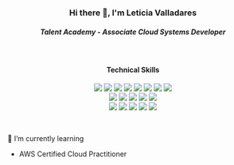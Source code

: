 <h3 align="center">Hi there 👋, I'm Leticia Valladares</h3>

<h5 align="center">Talent Academy - Associate Cloud Systems Developer</h5>

&nbsp;

<h4 align="center">Technical Skills</h4>

<p align="center">
  <img src=https://img.shields.io/badge/Qt-%23217346.svg?style=for-the-badge&logo=Qt&logoColor=white>
  <img src=https://img.shields.io/badge/c++-%2300599C.svg?style=for-the-badge&logo=c%2B%2B&logoColor=white>
  <img src=https://img.shields.io/badge/CMake-%23008FBA.svg?style=for-the-badge&logo=cmake&logoColor=white>
  <img src=https://img.shields.io/badge/php-%23777BB4.svg?style=for-the-badge&logo=php&logoColor=white>
  <img src=https://img.shields.io/badge/python-3670A0?style=for-the-badge&logo=python&logoColor=ffdd54>  
  <img src=https://img.shields.io/badge/javascript-%23323330.svg?style=for-the-badge&logo=javascript&logoColor=%23F7DF1E>
  <img src=https://img.shields.io/badge/c%23-%23239120.svg?style=for-the-badge&logo=c-sharp&logoColor=white>
  <img src=https://img.shields.io/badge/scikit--learn-%23F7931E.svg?style=for-the-badge&logo=scikit-learn&logoColor=white>
  <br>
  <img src=https://img.shields.io/badge/-KUbuntu-%230079C1?style=for-the-badge&logo=kubuntu&logoColor=white>
  <img src=https://img.shields.io/badge/Windows-0078D6?style=for-the-badge&logo=windows&logoColor=white>
  <img src=https://img.shields.io/badge/mysql-%2300f.svg?style=for-the-badge&logo=mysql&logoColor=white>
  <img src=https://img.shields.io/badge/MariaDB-003545?style=for-the-badge&logo=mariadb&logoColor=white>
  <img src=https://img.shields.io/badge/tailwindcss-%2338B2AC.svg?style=for-the-badge&logo=tailwind-css&logoColor=white>
  <br>
  <img src=https://img.shields.io/badge/Android-3DDC84?style=for-the-badge&logo=android&logoColor=white>
  <img src=https://img.shields.io/badge/react-%2320232a.svg?style=for-the-badge&logo=react&logoColor=%2361DAFB>
  <img src=https://img.shields.io/badge/figma-%23F24E1E.svg?style=for-the-badge&logo=figma&logoColor=white>
  <img src=https://img.shields.io/badge/css3-%231572B6.svg?style=for-the-badge&logo=css3&logoColor=white>
  <img src=https://img.shields.io/badge/html5-%23E34F26.svg?style=for-the-badge&logo=html5&logoColor=white>
 </p>
 
 &nbsp;

🌱 I’m currently learning
- AWS Certified Cloud Practitioner
<!--
**leticiavalladares/leticiavalladares** is a ✨ _special_ ✨ repository because its `README.md` (this file) appears on your GitHub profile.

Here are some ideas to get you started:

- 🔭 I’m currently working on ...
- 🌱 I’m currently learning ...
- 👯 I’m looking to collaborate on ...
- 🤔 I’m looking for help with ...
- 💬 Ask me about ...
- 📫 How to reach me: ...
- 😄 Pronouns: ...
- ⚡ Fun fact: ...
-->
